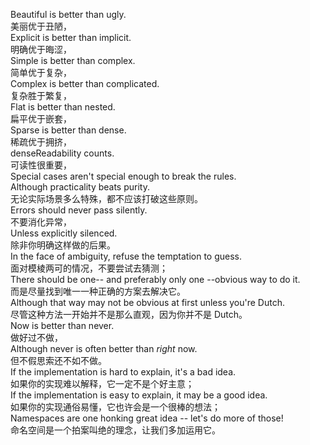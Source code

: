 Beautiful is better than ugly.  
美丽优于丑陋，  
Explicit is better than implicit.    
明确优于晦涩，  
Simple is better than complex.  
简单优于复杂，  
Complex is better than complicated.  
复杂胜于繁复，  
Flat is better than nested.  
扁平优于嵌套，  
Sparse is better than dense.  
稀疏优于拥挤，  
denseReadability counts.  
可读性很重要，  
Special cases aren't special enough to break the rules.  
Although practicality beats purity.  
无论实际场景多么特殊，都不应该打破这些原则。  
Errors should never pass silently.  
不要消化异常，  
Unless explicitly silenced.  
除非你明确这样做的后果。  
In the face of ambiguity, refuse the temptation to guess.  
面对模棱两可的情况，不要尝试去猜测；  
There should be one-- and preferably only one --obvious way to do it.  
而是尽量找到唯一一种正确的方案去解决它。  
Although that way may not be obvious at first unless you're Dutch.  
尽管这种方法一开始并不是那么直观，因为你并不是 Dutch。  
Now is better than never.  
做好过不做，  
Although never is often better than *right* now.  
但不假思索还不如不做。  
If the implementation is hard to explain, it's a bad idea.  
如果你的实现难以解释，它一定不是个好主意；  
If the implementation is easy to explain, it may be a good idea.  
如果你的实现通俗易懂，它也许会是一个很棒的想法；  
Namespaces are one honking great idea -- let's do more of those!  
命名空间是一个拍案叫绝的理念，让我们多加运用它。
